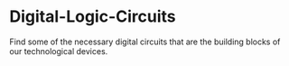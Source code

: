 # Digital-Logic-Circuits
Find some of the necessary digital circuits that are the building blocks of our technological devices.
